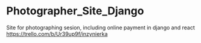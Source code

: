# Photographer_Site_Django
Site for photographing sesion, including online payment in django and react
https://trello.com/b/Ur39up9f/inzynierka
